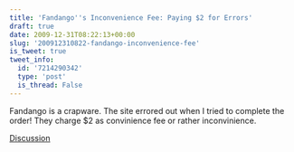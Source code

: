 ```yaml
---
title: 'Fandango''s Inconvenience Fee: Paying $2 for Errors'
draft: true
date: 2009-12-31T08:22:13+00:00
slug: '200912310822-fandango-inconvenience-fee'
is_tweet: true
tweet_info:
  id: '7214290342'
  type: 'post'
  is_thread: False
---
```




Fandango is a crapware. The site errored out when I tried to complete the order! They charge $2 as convinience fee or rather inconvinience.

[Discussion](https://x.com/sytelus/status/7214290342)
